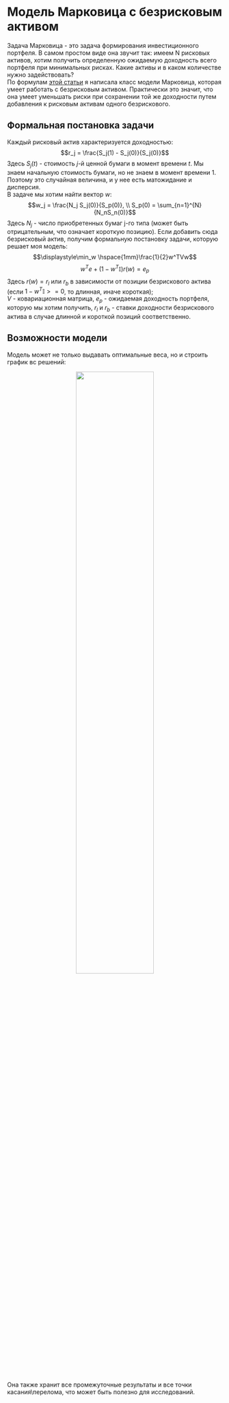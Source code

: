 # Модель Марковица с безрисковым активом
Задача Марковица - это задача формирования инвестиционного портфеля. В самом простом виде она звучит так: имеем N рисковых активов, хотим получить определенную ожидаемую доходность всего портфеля при минимальных рисках. Какие активы и в каком количестве нужно задействовать? \
По формулам [этой статьи](https://www.researchgate.net/publication/226896075_Portfolio_Selection_Theory_with_Different_Interest_Rates_for_Borrowing_and_Leading) я написала класс модели Марковица, которая умеет работать с безрисковым активом. Практически это значит, что она умеет уменьшать риски при сохранении той же доходности путем добавления к рисковым активам одного безрискового.
## Формальная постановка задачи
Каждый рисковый актив характеризуется доходностью:
$$r_j = \frac{S_j(1) - S_j(0)}{S_j(0)}$$
Здесь $S_j(t)$ - стоимость $j$-й ценной бумаги в момент времени $t$. Мы знаем начальную стоимость бумаги, но не знаем в момент времени $1$. Поэтому это случайная величина, и у нее есть матожидание и дисперсия.\
В задаче мы хотим найти вектор $w$: 
$$w_j =  \frac{N_j S_j(0)}{S_p(0)}, \\ S_p(0) = \sum_{n=1}^{N}{N_nS_n(0)}$$
Здесь $N_j$ - число приобретенных бумаг j-го типа (может быть отрицательным, что означает короткую позицию).
Если добавить сюда безрисковый актив, получим формальную постановку задачи, которую решает моя модель:
$$\displaystyle\min_w \hspace{1mm}\frac{1}{2}w^TVw$$
$$w^Te+(1-w^T\mathbb{I})r(w)=e_p$$
Здесь $r(w)= r_l$ или $r_b$ в зависимости от позиции безрискового актива (если $1 - w^T\mathbb{I} >= 0$, то длинная, иначе короткая);\
$V$ - ковариационная матрица, $e_p$ - ожидаемая доходность портфеля, которую мы хотим получить, $r_l$ и $r_b$ - ставки доходности безрискового актива в случае длинной и короткой позиций соответственно.
## Возможности модели
Модель может не только выдавать оптимальные веса, но и строить график вс решений:
<p align="center">
<img src="https://github.com/neirosetochka/Markowitz-model/assets/72963340/4aa5bbaf-bfce-4b06-8e9d-9c782cb993aa" width=60%> 
</p>
Она также хранит все промежуточные результаты и все точки касания\перелома, что может быть полезно для исследований.
